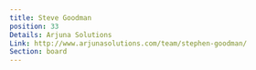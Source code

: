 ```yaml
---
title: Steve Goodman
position: 33
Details: Arjuna Solutions
Link: http://www.arjunasolutions.com/team/stephen-goodman/
Section: board
---
```


